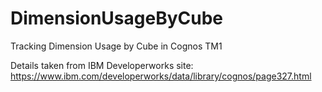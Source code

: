 # DimensionUsageByCube
Tracking Dimension Usage by Cube in Cognos TM1

Details taken from IBM Developerworks site:
https://www.ibm.com/developerworks/data/library/cognos/page327.html
